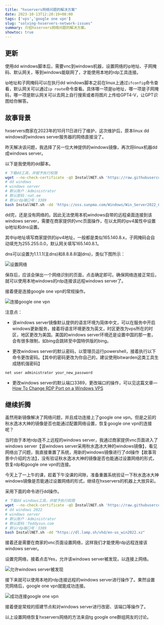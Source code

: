 ```yaml
---
title: "hxservers网络问题的解决方案"
date: 2023-10-13T12:20:19+08:00
tags: ['vps','google one vpn']
slug: "solving-hxservers-network-issues"
summary: 介绍hxservers网络问题的解决方案。
showtoc: true
---
```


## 更新

使用dd windows脚本后，需要vnc到windows机器，设置网络的ip地址、子网掩码、默认网关，等到windows能联网了，才能使用本地的rdp工具连接。

ip地址和子网掩码可以在执行dd windows脚本之前在linux上通过`ifconfig`命令查看，默认网关可以通过`ip route`命令查看。具体哪一项是ip地址，哪一项是子网掩码，哪一项是默认网关可以去网上自行搜索或者将图片上传给GPT4-V，让GPT识图给你解答。

## 故事背景

hxservers商家在2023年的10月11日进行了维护，这次维护后，原本linux dd windows的windows server服务器的网络直接没了。

昨天解决该问题，我选择了另一位大神提供的windows镜像，再次将linux机器dd成windows server。

以下是我使用的dd脚本。

```bash
# 下载dd工具，并赋予执行权限
wget --no-check-certificate -qO InstallNET.sh 'https://raw.githubusercontent.com/leitbogioro/Tools/master/Linux_reinstall/InstallNET.sh' && chmod a+x InstallNET.sh
# dd windows
# windows server
# 默认账户：Administrator
# 默认密码：nat.ee
# 默认rdp端口号：3389
bash InstallNET.sh -dd 'https://oss.sunpma.com/Windows/Win_Server2022_64_Administrator_nat.ee.gz'
```

dd完，还是没有网络的。因此无法使用本机windows自带的远程桌面连接到该windows server，需要在商家提供的vnc页面操作，在以太网的ipv4属性中设置ip地址和dns设置。

其中ip地址填写商家提供的ipv4地址，一般都是类似165.140.8.x，子网掩码会自动填充为255.255.0.0，默认网关填写165.140.8.1。

dns可以设置为1.1.1.1(主dns)和8.8.8.8(副dns)，类似下图所示：

![设置网络](https://vip2.loli.io/2023/10/13/lcMe9sSjzNipH3B.webp)

保存后，应该会弹出一个网络识别的页面，点击确定即可。确保网络连接正常后，就可以使用本地windows的rdp连接该远程windows server了。

接着便是连接google one vpn的常规操作。

![连接google one vpn](https://vip2.loli.io/2023/10/13/lNHvMD8pnJa2iKP.webp)

注意点：

- 该windows server镜像默认提供的语言环境为简体中文，可以在服务中开启windows更新服务，接着将语言环境更改为英文，时区更改为vps所在的时区，地区更改为美国。美国的windows server环境还是设置中国的那一套，会有很多限制，如bing会跳转至中国特供版的bing。

- 更改windows server的默认密码，以管理员运行powershell，接着执行以下命令更改密码。【其中的密码更改为你自己的，建议使用bitwarden这类工具生成随机强密码】

```bash
net user administrator your_new_password
```

- 更改windows server的默认端口3389，更改端口的操作，可以见这篇文章—[How To Change RDP Port on a Windows VPS](https://lowendbox.com/blog/how-to-change-rdp-port-on-a-windows-vps/)

## 继续折腾

虽然用新镜像解决了网络问题，并且成功连接上了google one vpn。但是之前的秋水逸冰大神的镜像是否也能通过配置网络设置，恢复google one vpn的连接呢？

当时由于本地rdp连不上远程的windows server，我通过商家提供vnc页面进入了windows server【该windows server采用秋水逸冰大神的windows镜像】，看见网络出了问题，我直接重置了系统，用新的windows镜像进行了dd操作【故事背景中介绍的方法】，没有验证秋水逸冰大神的镜像是否也能通过设置网络的形式，恢复rdp和google one vpn的连接。

今天上了一上午的课，趁着下午没课的间隙，准备重置系统验证一下秋水逸冰大神windows镜像是否能通过设置网络的形式，继续在hxservers的机器上大放异彩。

采用下面的命令进行dd操作。

```bash
# 下载dd windows工具，并赋予执行权限
wget --no-check-certificate -qO InstallNET.sh 'https://raw.githubusercontent.com/leitbogioro/Tools/master/Linux_reinstall/InstallNET.sh' && chmod a+x InstallNET.sh
# dd windows 2022
# windows server
# 默认账户：Administrator
# 默认密码：Teddysun.com
# 默认rdp端口号：3389
bash InstallNET.sh -dd "https://dl.lamp.sh/vhd/en-us_win2022.xz"
```

接着还是需要在商家的vnc页面设置网络，这样我们才能使用rdp远程连接该windows server。

设置完网络，接着点击Yes，允许该windows server被发现，以连接上网络。

![允许windows server被发现](https://vip2.loli.io/2023/10/13/6YBu8jlSKEXFxrN.webp)

接下来就可以使用本地的rdp连接远程的windows server进行操作了。果然设置完网络后，google one vpn就能成功连接。

![成功连接google one vpn](https://vip2.loli.io/2023/10/13/bqhNDlLjpBS8JPI.webp)

接着便是常规的搭建节点和对windows server进行改密、该端口等操作了。

以上设置网络恢复hxservers网络的方法来自tg google one群组网友的讨论。